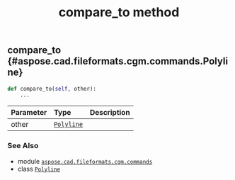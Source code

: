 ﻿---
title: compare_to method
second_title: Aspose.CAD for Python via .NET API References
description: 
type: docs
weight: 20
url: /python-net/aspose.cad.fileformats.cgm.commands/polyline/compare_to/
is_root: false
---

## compare_to {#aspose.cad.fileformats.cgm.commands.Polyline}





```python
def compare_to(self, other):
    ...
```


| Parameter | Type | Description |
| :- | :- | :- |
| other | [`Polyline`](/cad/python-net/aspose.cad.fileformats.cgm.commands/polyline) |  |



### See Also
* module [`aspose.cad.fileformats.cgm.commands`](../../)
* class [`Polyline`](/cad/python-net/aspose.cad.fileformats.cgm.commands/polyline)
